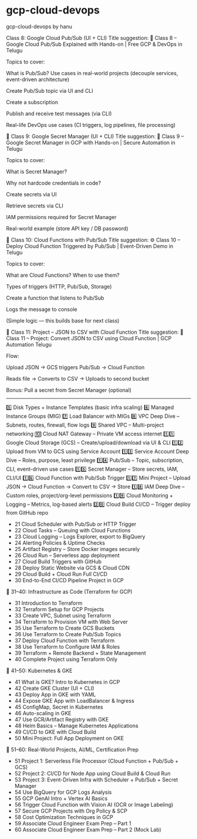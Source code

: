 # gcp-cloud-devops
gcp-cloud-devops by hanu

Class 8: Google Cloud Pub/Sub (UI + CLI)
Title suggestion:
📩 Class 8 – Google Cloud Pub/Sub Explained with Hands-on | Free GCP & DevOps in Telugu

Topics to cover:

What is Pub/Sub? Use cases in real-world projects (decouple services, event-driven architecture)

Create Pub/Sub topic via UI and CLI

Create a subscription

Publish and receive test messages (via CLI)

Real-life DevOps use cases (CI triggers, log pipelines, file processing)

🔸 Class 9: Google Secret Manager (UI + CLI)
Title suggestion:
🔐 Class 9 – Google Secret Manager in GCP with Hands-on | Secure Automation in Telugu

Topics to cover:

What is Secret Manager?

Why not hardcode credentials in code?

Create secrets via UI

Retrieve secrets via CLI

IAM permissions required for Secret Manager

Real-world example (store API key / DB password)

🔸 Class 10: Cloud Functions with Pub/Sub
Title suggestion:
⚙️ Class 10 – Deploy Cloud Function Triggered by Pub/Sub | Event-Driven Demo in Telugu

Topics to cover:

What are Cloud Functions? When to use them?

Types of triggers (HTTP, Pub/Sub, Storage)

Create a function that listens to Pub/Sub

Logs the message to console

(Simple logic — this builds base for next class)

🔸 Class 11: Project – JSON to CSV with Cloud Function
Title suggestion:
📁 Class 11 – Project: Convert JSON to CSV using Cloud Function | GCP Automation Telugu

Flow:

Upload JSON → GCS triggers Pub/Sub → Cloud Function

Reads file → Converts to CSV → Uploads to second bucket

Bonus: Pull a secret from Secret Manager (optional)



-------------
5️⃣	Disk Types + Instance Templates (basic infra scaling)
6️⃣	Managed Instance Groups (MIG)
7️⃣	Load Balancer with MIGs
8️⃣	VPC Deep Dive – Subnets, routes, firewall, flow logs
9️⃣	Shared VPC – Multi-project networking
🔟	Cloud NAT Gateway – Private VM access internet
1️⃣1️⃣	Google Cloud Storage (GCS) – Create/upload/download via UI & CLI
1️⃣2️⃣	Upload from VM to GCS using Service Account
1️⃣3️⃣	Service Account Deep Dive – Roles, purpose, least privilege
1️⃣4️⃣	Pub/Sub – Topic, subscription, CLI, event-driven use cases
1️⃣5️⃣	Secret Manager – Store secrets, IAM, CLI/UI
1️⃣6️⃣	Cloud Function with Pub/Sub Trigger
1️⃣7️⃣	Mini Project – Upload JSON → Cloud Function → Convert to CSV → Store
1️⃣8️⃣	IAM Deep Dive – Custom roles, project/org-level permissions
1️⃣9️⃣	Cloud Monitoring + Logging – Metrics, log-based alerts
2️⃣0️⃣	Cloud Build CI/CD – Trigger deploy from GitHub repo


- 21	Cloud Scheduler with Pub/Sub or HTTP Trigger
- 22	Cloud Tasks – Queuing with Cloud Functions
- 23	Cloud Logging – Logs Explorer, export to BigQuery
- 24	Alerting Policies & Uptime Checks
- 25	Artifact Registry – Store Docker images securely
- 26	Cloud Run – Serverless app deployment
- 27	Cloud Build Triggers with GitHub
- 28	Deploy Static Website via GCS & Cloud CDN
- 29	Cloud Build + Cloud Run Full CI/CD
- 30	End-to-End CI/CD Pipeline Project in GCP

🔹 31–40: Infrastructure as Code (Terraform for GCP)
- 31	Introduction to Terraform
- 32	Terraform Setup for GCP Projects
- 33	Create VPC, Subnet using Terraform
- 34	Terraform to Provision VM with Web Server
- 35	Use Terraform to Create GCS Buckets
- 36	Use Terraform to Create Pub/Sub Topics
- 37	Deploy Cloud Function with Terraform
- 38	Use Terraform to Configure IAM & Roles
- 39	Terraform + Remote Backend + State Management
- 40	Complete Project using Terraform Only

🔹 41–50: Kubernetes & GKE
- 41	What is GKE? Intro to Kubernetes in GCP
- 42	Create GKE Cluster (UI + CLI)
- 43	Deploy App in GKE with YAML
- 44	Expose GKE App with LoadBalancer & Ingress
- 45	ConfigMap, Secret in Kubernetes
- 46	Auto-scaling in GKE
- 47	Use GCR/Artifact Registry with GKE
- 48	Helm Basics – Manage Kubernetes Applications
- 49	CI/CD to GKE with Cloud Build
- 50	Mini Project: Full App Deployment on GKE

🔹 51–60: Real-World Projects, AI/ML, Certification Prep
- 51	Project 1: Serverless File Processor (Cloud Function + Pub/Sub + GCS)
- 52	Project 2: CI/CD for Node App using Cloud Build & Cloud Run
- 53	Project 3: Event-Driven Infra with Scheduler + Pub/Sub + Secret Manager
- 54	Use BigQuery for GCP Logs Analysis
- 55	GCP GenAI Intro + Vertex AI Basics
- 56	Trigger Cloud Function with Vision AI (OCR or Image Labeling)
- 57	Secure GCP Projects with Org Policy & SCP
- 58	Cost Optimization Techniques in GCP
- 59	Associate Cloud Engineer Exam Prep – Part 1
- 60	Associate Cloud Engineer Exam Prep – Part 2 (Mock Lab)
